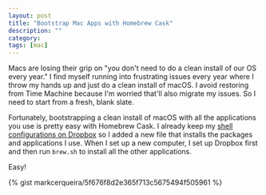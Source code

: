 ```yaml
---
layout: post
title: "Bootstrap Mac Apps with Homebrew Cask"
description: ""
category: 
tags: [mac]
---
```


Macs are losing their grip on "you don't need to do a clean install of our OS every year." I find myself running into frustrating issues every year where I throw my hands up and just do a clean install of macOS. I avoid restoring from Time Machine because I'm worried that'll also migrate my issues. So I need to start from a fresh, blank slate.

Fortunately, bootstrapping a clean install of macOS with all the applications you use is pretty easy with Homebrew Cask. I already keep my [shell configurations on Dropbox][1] so I added a new file that installs the packages and applications I use. When I set up a new computer, I set up Dropbox first and then run ```brew.sh``` to install all the other applications.

Easy!

{% gist markcerqueira/5f676f8d2e365f713c5675494f505961 %}

[1]: /2015/06/10/pro-bash-profiling/